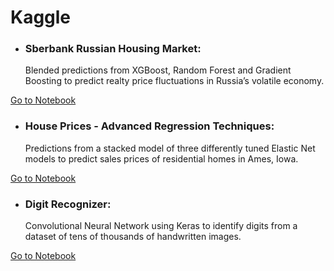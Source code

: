 # Kaggle

* <h3>Sberbank Russian Housing Market:</h3> Blended predictions from XGBoost, Random Forest and Gradient Boosting to predict realty price fluctuations in Russia’s volatile economy. 
[Go to Notebook](https://github.com/kamran1310/Kaggle/tree/master/Sberbank_Russian_House_Market/Sberbank_final.ipynb)

* <h3>House Prices - Advanced Regression Techniques:</h3> Predictions from a stacked model of three differently tuned Elastic Net models to predict sales prices of residential homes in Ames, Iowa. 
[Go to Notebook](https://github.com/kamran1310/Kaggle/tree/master/House_Prices/House_Prices_kaggle.ipynb)
* <h3>Digit Recognizer:</h3> Convolutional Neural Network using Keras to identify digits from a dataset of tens of thousands of handwritten images. 
[Go to Notebook](https://github.com/kamran1310/Kaggle/tree/master/Digit_Recognizer/Digit_Recognizer_Kaggle.ipynb)

